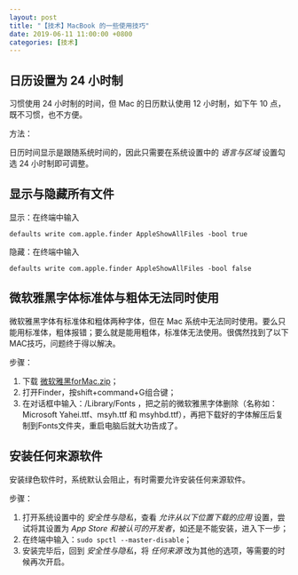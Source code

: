 ```yaml
---
layout: post
title: "【技术】MacBook 的一些使用技巧"
date: 2019-06-11 11:00:00 +0800
categories: [技术]
---
```


## 日历设置为 24 小时制

习惯使用 24 小时制的时间，但 Mac 的日历默认使用 12 小时制，如下午 10 点，既不习惯，也不方便。

方法：

日历时间显示是跟随系统时间的，因此只需要在系统设置中的 *语言与区域* 设置勾选 24 小时制即可调整。

## 显示与隐藏所有文件

显示：在终端中输入

`defaults write com.apple.finder AppleShowAllFiles -bool true`

隐藏：在终端中输入

`defaults write com.apple.finder AppleShowAllFiles -bool false`

## 微软雅黑字体标准体与粗体无法同时使用

微软雅黑字体有标准体和粗体两种字体，但在 Mac 系统中无法同时使用。要么只能用标准体，粗体报错；要么就是能用粗体，标准体无法使用。很偶然找到了以下MAC技巧，问题终于得以解决。

步骤：

1. 下载 [微软雅黑forMac.zip](http://pan.baidu.com/s/1qWHISLQ)；
2. 打开Finder，按shift+command+G组合键；
3. 在对话框中输入：/Library/Fonts ，把之前的微软雅黑字体删除（名称如：Microsoft Yahei.ttf、msyh.ttf 和 msyhbd.ttf），再把下载好的字体解压后复制到Fonts文件夹，重启电脑后就大功告成了。

## 安装任何来源软件

安装绿色软件时，系统默认会阻止，有时需要允许安装任何来源软件。

步骤：

1. 打开系统设置中的 *安全性与隐私*，查看 *允许从以下位置下载的应用* 设置，尝试将其设置为 *App Store 和被认可的开发者*，如还是不能安装，进入下一步；
2. 在终端中输入：`sudo spctl --master-disable`；
3. 安装完毕后，回到 *安全性与隐私*，将 *任何来源* 改为其他的选项，等需要的时候再次开启。